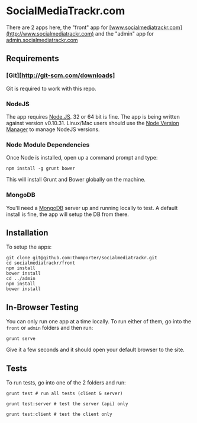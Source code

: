 # SocialMediaTrackr.com 

There are 2 apps here, the "front" app for 
[www.socialmediatrackr.com](http://www.socialmediatrackr.com)
and the "admin" app 
for [admin.socialmediatrackr.com](http://admin.socialmediatrackr.com)

## Requirements

### [Git][http://git-scm.com/downloads]
Git is required to work with this repo.


### NodeJS
The app requires [Node.JS](http://nodejs.org/download/).  32 or 64 bit is fine. The app 
is being written against version  v0.10.31.
Linux/Mac users should use the [Node Version Manager](https://github.com/creationix/nvm) to manage
NodeJS versions.

### Node Module Dependencies

Once Node is installed, open up a command prompt and type:

	npm install -g grunt bower

This will install Grunt and Bower globally on the machine.

### MongoDB

You'll need a [MongoDB](http://www.mongodb.org/downloads) server up and running locally to test.
A default install is fine, the app will setup the DB from there.

## Installation

To setup the apps:

	git clone git@github.com:thomporter/socialmediatrackr.git
	cd socialmediatrackr/front
	npm install
	bower install
	cd ../admin
	npm install
	bower install


## In-Browser Testing

You can only run one app at a time locally.  To run either of them, go into the `front` or `admin`
folders and then run:

	grunt serve

Give it a few seconds and it should open your default browser to the site.

## Tests

To run tests, go into one of the 2 folders and run:

	grunt test # run all tests (client & server)

	grunt test:server # test the server (api) only

	grunt test:client # test the client only

